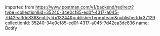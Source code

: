 imported from https://www.postman.com/v1/backend/redirect?type=collection&id=35240-34e0cf85-ed0f-4317-a045-7d42ea3dc836&entityId=13244&publisherType=team&publisherId=37129
collectionId: 35240-34e0cf85-ed0f-4317-a045-7d42ea3dc836
name: Botify
